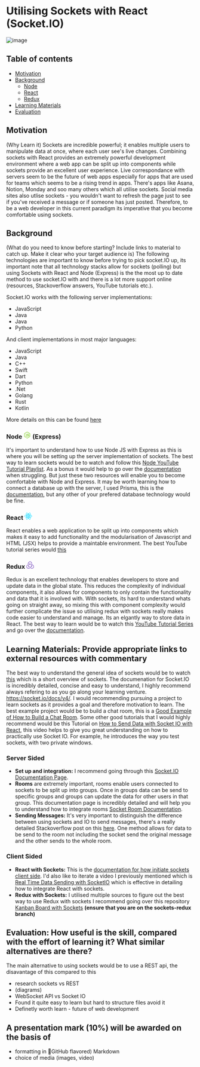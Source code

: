 # Utilising Sockets with React (Socket.IO)

![image](https://user-images.githubusercontent.com/65136145/165337658-0c527fa4-2116-4484-b006-b52ad83dda9d.png)

## Table of contents
- [Motivation](#motivation)
- [Background](#background)
    - [Node](#node)
    - [React](#react)
    - [Redux](#redux)
- [Learning Materials](#learning)
- [Evaluation](#evaluation)

## Motivation <a name="motivation"></a>
(Why Learn it)
Sockets are incredible powerful; it enables multiple users to manipulate data at once, where each user see's live changes. Combining sockets with React provides an extremely powerful development environment where a web app can be split up into components while sockets provide an excellent user experience. Live correspondance with servers seem to be the future of web apps especially for apps that are used for teams which seems to be a rising trend in apps. There's apps like Asana, Notion, Monday and soo many others which all utilise sockets. Social media sites also utlise sockets - you wouldn't want to refresh the page just to see if you've received a message or if someone has just posted. Therefore, to be a web developer in this current paradigm its imperative that you become comfortable using sockets.

## Background <a name="background"></a>
(What do you need to know before starting? Include links to material to catch up. Make it clear who your target audience is)
The following technologies are important to know before trying to pick socket.IO up, its important note that all technology stacks allow for sockets (polling) but using Sockets with React and Node (Express) is the the most up to date method to use socket.IO with and there is a lot more support online (resources, Stackoverflow answers, YouTube tutorials etc.).

Socket.IO works with the following server implementations:
- JavaScript
- Java
- Java
- Python

And client implementations in most major languages:
- JavaScript
- Java
- C++
- Swift
- Dart
- Python
- .Net
- Golang
- Rust
- Kotlin

More details on this can be found [here](https://socket.io/docs/v4/)

### Node <img src='/icons/node.svg' width='20px'> (Express) <a name="node"></a>
It's important to understand how to use Node JS with Express as this is where you will be setting up the server implementation of sockets. The best way to learn sockets would be to watch and follow this [Node YouTube Tutorial Playlist](https://www.youtube.com/watch?v=zb3Qk8SG5Ms&list=PL4cUxeGkcC9jsz4LDYc6kv3ymONOKxwBU). As a bonus it would help to go over the [documentation](https://expressjs.com/) when struggling. But just these two resources will enable you to become comfortable with Node and Express. It may be worth learning how to connect a database up with the server, I used Prisma, this is the [documentation](https://www.prisma.io/), but any other of your prefered database technology would be fine.

### React <img src='/icons/react.svg' width='20px'> <a name="react"></a>
React enables a web application to be split up into components which makes it easy to add functionality and the modularisation of Javascript and HTML (JSX) helps to provide a maintable environment. The best YouTube tutorial series would [this](https://www.youtube.com/watch?v=j942wKiXFu8&list=PL4cUxeGkcC9gZD-Tvwfod2gaISzfRiP9d)

### Redux <img src='/icons/redux.svg' width='20px'> <a name="redux"></a>
Redux is an excellent technology that enables developers to store and update data in the global state. This reduces the complexity of individual components, it also allows for components to only contain the functionality and data that it is involved with. With sockets, its hard to understand whats going on straight away, so mixing this with component complexity would further complicate the issue so utilising redux with sockets really makes code easier to understand and manage. Its an elgantly way to store data in React. The best way to learn would be to watch this [YouTube Tutorial Series](https://www.youtube.com/watch?v=OxIDLw0M-m0&list=PL4cUxeGkcC9ij8CfkAY2RAGb-tmkNwQHG) and go over the [documentation](https://redux.js.org/).

## Learning Materials: Provide appropriate links to external resources with commentary <a name="learning"></a>
The best way to understand the general idea of sockets would be to watch [this](https://www.youtube.com/watch?v=1BfCnjr_Vjg) which is a short overview of sockets. The documenation for Socket.IO is incredibly detailed, concise and easy to understand, I highly recommend always refering to as you go along your learning venture. https://socket.io/docs/v4/. I would recommending pursuing a project to learn sockets as it provides a goal and therefore motivation to learn. The best example project would be to build a chat room, this is a [Good Example of How to Build a Chat Room](https://medium.com/swlh/chat-rooms-with-socket-io-25e9d1a05947). Some other good tutorials that I would highly recommend would be this Tutorial on [How to Send Data with Socket IO with React](https://www.youtube.com/watch?v=9HFwJ9hrmls), this video helps to give you great understanding on how to practically use Socket IO. For example, he introduces the way you test sockets, with two private windows.

### Server Sided
- **Set up and integration:** I recommend going through this [Socket.IO Documentation Page](https://socket.io/get-started/chat#integrating-socketio).
- **Rooms** are extremely important, rooms enable users connected to sockets to be split up into groups. Once in groups data can be send to specific groups and groups can update the data for other users in that group. This documentation page is incredibly detailed and will help you to understand how to integrate rooms [Socket Room Documentation](https://socket.io/docs/v3/rooms/).
- **Sending Messages:** It's very important to distinguish the difference between using sockets and IO to send messages, there's a really detailed Stackoverflow post on this [here](https://stackoverflow.com/questions/32674391/io-emit-vs-socket-emit). One method allows for data to be send to the room not including the socket send the original message and the other sends to the whole room.

### Client Sided 
- **React with Sockets:** This is the [documentation for how initiate sockets client side](https://socket.io/docs/v4/client-installation/). I'd also like to iterate a video I previously mentioned which is [Real Time Data Sending with SocketIO](https://www.youtube.com/watch?v=CgV8omlWq2o) which is effective in detailing how to integrate React with sockets.
- **Redux with Sockets:** I utilised multiple sources to figure out the best way to use Redux with sockets I recommend going over this repository [Kanban Board with Sockets](https://github.com/loukel/KanbanBoard/tree/sockets-redux/client/src) **(ensure that you are on the sockets-redux branch)**

## Evaluation: How useful is the skill, compared with the effort of learning it? What similar alternatives are there? <a name="evaluation"></a>
The main alternative to using sockets would be to use a REST api, the disavantage of this compared to this

- research sockets vs REST
- (diagrams)
- WebSocket API vs Socket IO
- Found it quite easy to learn but hard to structure files avoid it
- Definetly worth learn - future of web development

## A presentation mark (10%) will be awarded on the basis of
- formatting in ￿GitHub flavored) Markdown
- choice of media (images, video)

